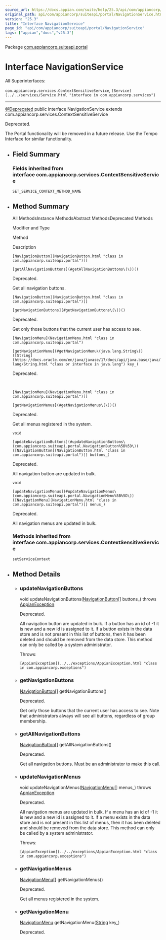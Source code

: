 ```yaml
---
source_url: https://docs.appian.com/suite/help/25.3/api/com/appiancorp/suiteapi/portal/NavigationService.html
original_path: api/com/appiancorp/suiteapi/portal/NavigationService.html
version: "25.3"
title: "Interface NavigationService"
page_id: "api/com/appiancorp/suiteapi/portal/NavigationService"
tags: ["appian","docs","v25.3"]
---
```



Package [com.appiancorp.suiteapi.portal](package-summary.html)

# Interface NavigationService

All Superinterfaces:

`com.appiancorp.services.ContextSensitiveService`, `[Service](../../services/Service.html "interface in com.appiancorp.services")`

* * *

[@Deprecated](https://docs.oracle.com/en/java/javase/17/docs/api/java.base/java/lang/Deprecated.html "class or interface in java.lang") public interface NavigationService extends com.appiancorp.services.ContextSensitiveService

Deprecated.

The Portal functionality will be removed in a future release. Use the Tempo Interface for similar functionality.

-   ## Field Summary

    ### Fields inherited from interface com.appiancorp.services.ContextSensitiveService

    `SET_SERVICE_CONTEXT_METHOD_NAME`

-   ## Method Summary

    All MethodsInstance MethodsAbstract MethodsDeprecated Methods

    Modifier and Type

    Method

    Description

    `[NavigationButton](NavigationButton.html "class in com.appiancorp.suiteapi.portal")[]`

    `[getAllNavigationButtons](#getAllNavigationButtons\(\))()`

    Deprecated.

    Get all navigation buttons.

    `[NavigationButton](NavigationButton.html "class in com.appiancorp.suiteapi.portal")[]`

    `[getNavigationButtons](#getNavigationButtons\(\))()`

    Deprecated.

    Get only those buttons that the current user has access to see.

    `[NavigationMenu](NavigationMenu.html "class in com.appiancorp.suiteapi.portal")`

    `[getNavigationMenu](#getNavigationMenu\(java.lang.String\))([String](https://docs.oracle.com/en/java/javase/17/docs/api/java.base/java/lang/String.html "class or interface in java.lang") key_)`

    Deprecated.

     

    `[NavigationMenu](NavigationMenu.html "class in com.appiancorp.suiteapi.portal")[]`

    `[getNavigationMenus](#getNavigationMenus\(\))()`

    Deprecated.

    Get all menus registered in the system.

    `void`

    `[updateNavigationButtons](#updateNavigationButtons\(com.appiancorp.suiteapi.portal.NavigationButton%5B%5D\))([NavigationButton](NavigationButton.html "class in com.appiancorp.suiteapi.portal")[] buttons_)`

    Deprecated.

    All navigation button are updated in bulk.

    `void`

    `[updateNavigationMenus](#updateNavigationMenus\(com.appiancorp.suiteapi.portal.NavigationMenu%5B%5D\))([NavigationMenu](NavigationMenu.html "class in com.appiancorp.suiteapi.portal")[] menus_)`

    Deprecated.

    All navigation menus are updated in bulk.

    ### Methods inherited from interface com.appiancorp.services.ContextSensitiveService

    `setServiceContext`

-   ## Method Details

    -   ### updateNavigationButtons

        void updateNavigationButtons([NavigationButton](NavigationButton.html "class in com.appiancorp.suiteapi.portal")\[\] buttons\_) throws [AppianException](../../exceptions/AppianException.html "class in com.appiancorp.exceptions")

        Deprecated.

        All navigation button are updated in bulk. If a button has an id of -1 it is new and a new id is assigned to it. If a button exists in the data store and is not present in this list of buttons, then it has been deleted and should be removed from the data store. This method can only be called by a system administrator.

        Throws:

        `[AppianException](../../exceptions/AppianException.html "class in com.appiancorp.exceptions")`

    -   ### getNavigationButtons

        [NavigationButton](NavigationButton.html "class in com.appiancorp.suiteapi.portal")\[\] getNavigationButtons()

        Deprecated.

        Get only those buttons that the current user has access to see. Note that administrators always will see all buttons, regardless of group membership.

    -   ### getAllNavigationButtons

        [NavigationButton](NavigationButton.html "class in com.appiancorp.suiteapi.portal")\[\] getAllNavigationButtons()

        Deprecated.

        Get all navigation buttons. Must be an administrator to make this call.

    -   ### updateNavigationMenus

        void updateNavigationMenus([NavigationMenu](NavigationMenu.html "class in com.appiancorp.suiteapi.portal")\[\] menus\_) throws [AppianException](../../exceptions/AppianException.html "class in com.appiancorp.exceptions")

        Deprecated.

        All navigation menus are updated in bulk. If a menu has an id of -1 it is new and a new id is assigned to it. If a menu exists in the data store and is not present in this list of menus, then it has been deleted and should be removed from the data store. This method can only be called by a system administrator.

        Throws:

        `[AppianException](../../exceptions/AppianException.html "class in com.appiancorp.exceptions")`

    -   ### getNavigationMenus

        [NavigationMenu](NavigationMenu.html "class in com.appiancorp.suiteapi.portal")\[\] getNavigationMenus()

        Deprecated.

        Get all menus registered in the system.

    -   ### getNavigationMenu

        [NavigationMenu](NavigationMenu.html "class in com.appiancorp.suiteapi.portal") getNavigationMenu([String](https://docs.oracle.com/en/java/javase/17/docs/api/java.base/java/lang/String.html "class or interface in java.lang") key\_)

        Deprecated.